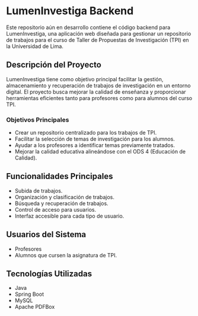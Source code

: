 # LumenInvestiga Backend

Este repositorio aún en desarrollo contiene el código backend para LumenInvestiga, una aplicación web diseñada para gestionar un repositorio de trabajos para el curso de Taller de Propuestas de Investigación (TPI) en la Universidad de Lima.

## Descripción del Proyecto

LumenInvestiga tiene como objetivo principal facilitar la gestión, almacenamiento y recuperación de trabajos de investigación en un entorno digital. El proyecto busca mejorar la calidad de enseñanza y proporcionar herramientas eficientes tanto para profesores como para alumnos del curso TPI.

### Objetivos Principales

- Crear un repositorio centralizado para los trabajos de TPI.
- Facilitar la selección de temas de investigación para los alumnos.
- Ayudar a los profesores a identificar temas previamente tratados.
- Mejorar la calidad educativa alineándose con el ODS 4 (Educación de Calidad).

## Funcionalidades Principales

- Subida de trabajos.
- Organización y clasificación de trabajos.
- Búsqueda y recuperación de trabajos.
- Control de acceso para usuarios.
- Interfaz accesible para cada tipo de usuario.

## Usuarios del Sistema

- Profesores
- Alumnos que cursen la asignatura de TPI.

## Tecnologías Utilizadas

- Java
- Spring Boot
- MySQL
- Apache PDFBox

